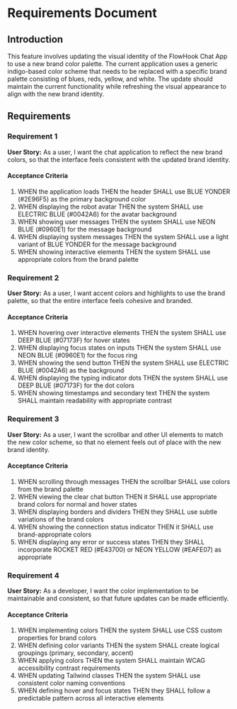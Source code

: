 # Requirements Document

## Introduction

This feature involves updating the visual identity of the FlowHook Chat App to use a new brand color palette. The current application uses a generic indigo-based color scheme that needs to be replaced with a specific brand palette consisting of blues, reds, yellow, and white. The update should maintain the current functionality while refreshing the visual appearance to align with the new brand identity.

## Requirements

### Requirement 1

**User Story:** As a user, I want the chat application to reflect the new brand colors, so that the interface feels consistent with the updated brand identity.

#### Acceptance Criteria

1. WHEN the application loads THEN the header SHALL use BLUE YONDER (#2E96F5) as the primary background color
2. WHEN displaying the robot avatar THEN the system SHALL use ELECTRIC BLUE (#0042A6) for the avatar background
3. WHEN showing user messages THEN the system SHALL use NEON BLUE (#0960E1) for the message background
4. WHEN displaying system messages THEN the system SHALL use a light variant of BLUE YONDER for the message background
5. WHEN showing interactive elements THEN the system SHALL use appropriate colors from the brand palette

### Requirement 2

**User Story:** As a user, I want accent colors and highlights to use the brand palette, so that the entire interface feels cohesive and branded.

#### Acceptance Criteria

1. WHEN hovering over interactive elements THEN the system SHALL use DEEP BLUE (#07173F) for hover states
2. WHEN displaying focus states on inputs THEN the system SHALL use NEON BLUE (#0960E1) for the focus ring
3. WHEN showing the send button THEN the system SHALL use ELECTRIC BLUE (#0042A6) as the background
4. WHEN displaying the typing indicator dots THEN the system SHALL use DEEP BLUE (#07173F) for the dot colors
5. WHEN showing timestamps and secondary text THEN the system SHALL maintain readability with appropriate contrast

### Requirement 3

**User Story:** As a user, I want the scrollbar and other UI elements to match the new color scheme, so that no element feels out of place with the new brand identity.

#### Acceptance Criteria

1. WHEN scrolling through messages THEN the scrollbar SHALL use colors from the brand palette
2. WHEN viewing the clear chat button THEN it SHALL use appropriate brand colors for normal and hover states
3. WHEN displaying borders and dividers THEN they SHALL use subtle variations of the brand colors
4. WHEN showing the connection status indicator THEN it SHALL use brand-appropriate colors
5. WHEN displaying any error or success states THEN they SHALL incorporate ROCKET RED (#E43700) or NEON YELLOW (#EAFE07) as appropriate

### Requirement 4

**User Story:** As a developer, I want the color implementation to be maintainable and consistent, so that future updates can be made efficiently.

#### Acceptance Criteria

1. WHEN implementing colors THEN the system SHALL use CSS custom properties for brand colors
2. WHEN defining color variants THEN the system SHALL create logical groupings (primary, secondary, accent)
3. WHEN applying colors THEN the system SHALL maintain WCAG accessibility contrast requirements
4. WHEN updating Tailwind classes THEN the system SHALL use consistent color naming conventions
5. WHEN defining hover and focus states THEN they SHALL follow a predictable pattern across all interactive elements
